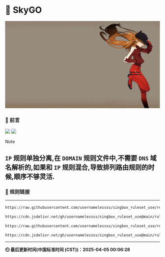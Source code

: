 
# 🧸 SkyGO
![](https://raw.githubusercontent.com/usernamelessss/picture-bed/main/images/202504042256831.jpg)
### 📣 前言
![](https://shields.io/badge/-移除重复规则-ff69b4) ![](https://shields.io/badge/-IP&nbsp;规则单独存放不与&nbsp;DOMAIN&nbsp;等混合-green)
> [!NOTE]
**`IP` 规则单独分离,在 `DOMAIN` 规则文件中,不需要 `DNS` 域名解析的,如果和 `IP` 规则混合,导致排列路由规则的时候,顺序不够灵活.**
---

###  🔗 规则链接
---

```url
https://raw.githubusercontent.com/usernamelessss/singbox_ruleset_use/refs/heads/main/rule/SkyGO/SkyGO_No_IP.json
```

```url
https://cdn.jsdelivr.net/gh/usernamelessss/singbox_ruleset_use@main/rule/SkyGO/SkyGO_No_IP.json
```

```url
https://raw.githubusercontent.com/usernamelessss/singbox_ruleset_use/refs/heads/main/rule/SkyGO/SkyGO_No_IP.srs
```

```url
https://cdn.jsdelivr.net/gh/usernamelessss/singbox_ruleset_use@main/rule/SkyGO/SkyGO_No_IP.srs
```

---
**⏲️ 最后更新时间(中国标准时间 (CST))：2025-04-05 00:06:28**